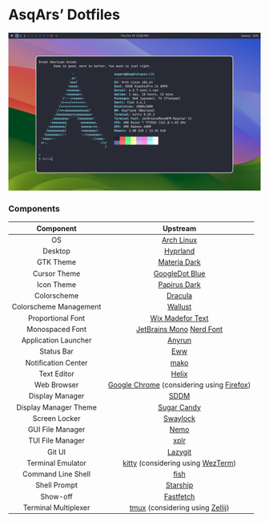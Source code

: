 # AsqArs’ Dotfiles

![Preview](assets/preview.png)

### Components

|       Component        |                                                         Upstream                                                          |
| :--------------------: | :-----------------------------------------------------------------------------------------------------------------------: |
|           OS           |                                        [Arch Linux](https://github.com/archlinux)                                         |
|        Desktop         |                                      [Hyprland](https://github.com/hyprwm/Hyprland)                                       |
|       GTK Theme        |                                  [Materia Dark](https://github.com/nana-4/materia-theme)                                  |
|      Cursor Theme      |                                 [GoogleDot Blue](https://github.com/ful1e5/Google_Cursor)                                 |
|       Icon Theme       |                       [Papirus Dark](https://github.com/PapirusDevelopmentTeam/papirus-icon-theme)                        |
|      Colorscheme       |                                    [Dracula](https://github.com/dracula/dracula-theme)                                    |
| Colorscheme Management |                                 [Wallust](https://codeberg.org/explosion-mental/wallust)                                  |
|   Proportional Font    |                              [Wix Madefor Text](https://github.com/wix-incubator/wixmadefor)                              |
|    Monospaced Font     |     [JetBrains Mono](https://github.com/JetBrains/JetBrainsMono) [Nerd Font](https://github.com/ryanoasis/nerd-fonts)     |
|  Application Launcher  |                                        [Anyrun](https://github.com/Kirottu/anyrun)                                        |
|       Status Bar       |                                           [Eww](https://github.com/elkowar/eww)                                           |
|  Notification Center   |                                         [mako](https://github.com/emersion/mako)                                          |
|      Text Editor       |                                      [Helix](https://github.com/helix-editor/helix)                                       |
|      Web Browser       | [Google Chrome](https://github.com/chromium/chromium) (considering using [Firefox](https://github.com/mozilla/gecko-dev)) |
|    Display Manager     |                                           [SDDM](https://github.com/sddm/sddm)                                            |
| Display Manager Theme  |                                 [Sugar Candy](https://github.com/Kangie/sddm-sugar-candy)                                 |
|     Screen Locker      |                                      [Swaylock](https://github.com/swaywm/swaylock)                                       |
|    GUI File Manager    |                                         [Nemo](https://github.com/linuxmint/nemo)                                         |
|    TUI File Manager    |                                        [xplr](https://github.com/sayanarijit/xplr)                                        |
|         Git UI         |                                    [Lazygit](https://github.com/jesseduffield/lazygit)                                    |
|   Terminal Emulator    |        [kitty](https://github.com/kovidgoyal/kitty) (considering using [WezTerm](https://github.com/wez/wezterm))         |
|   Command Line Shell   |                                     [fish](https://github.com/fish-shell/fish-shell)                                      |
|      Shell Prompt      |                                     [Starship](https://github.com/starship/starship)                                      |
|        Show-off        |                                  [Fastfetch](https://github.com/fastfetch-cli/fastfetch)                                  |
|  Terminal Multiplexer  |          [tmux](https://github.com/tmux/tmux) (considering using [Zellij](https://github.com/zellij-org/zellij))          |

